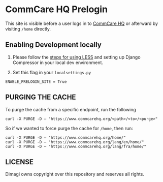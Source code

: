# CommCare HQ Prelogin

This site is visible before a user logs in to [CommCare HQ](http://www.commcarehq.org/home/)
or afterward by visiting `/home` directly.

## Enabling Development locally

1) Please follow the [steps for using LESS](https://github.com/dimagi/commcare-hq#using-less-3-options) and setting up Django Compressor in your local dev environment.

2) Set this flag in your `localsettings.py`

```
ENABLE_PRELOGIN_SITE = True
```

## PURGING THE CACHE

To purge the cache from a specific endpoint, run the following

```
curl -X PURGE -D – "https://www.commcarehq.org/<path>/<to>/<purge>"
```

So if we wanted to force purge the cache for `/home`, then run:

```
curl -X PURGE -D – "https://www.commcarehq.org/home/"
curl -X PURGE -D – "https://www.commcarehq.org/lang/en/home/"
curl -X PURGE -D – "https://www.commcarehq.org/lang/fra/home/"
```

## LICENSE

Dimagi owns copyright over this repository and reserves all rights.
